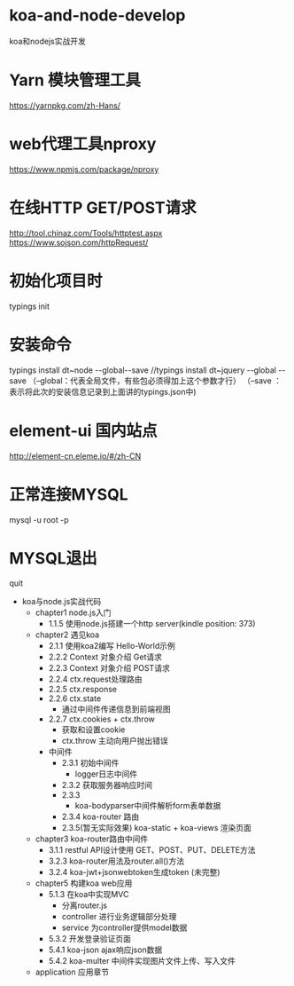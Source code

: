 # koa-and-node-develop
koa和nodejs实战开发

# Yarn 模块管理工具
https://yarnpkg.com/zh-Hans/

# web代理工具nproxy
https://www.npmjs.com/package/nproxy

# 在线HTTP GET/POST请求
http://tool.chinaz.com/Tools/httptest.aspx
https://www.sojson.com/httpRequest/


# 初始化项目时
typings init

# 安装命令
typings install dt~node --global--save
//typings install dt~jquery --global --save
（–global：代表全局文件，有些包必须得加上这个参数才行）
（–save ：表示将此次的安装信息记录到上面讲的typings.json中)

# element-ui 国内站点
http://element-cn.eleme.io/#/zh-CN

# 正常连接MYSQL
mysql -u root -p

# MYSQL退出
quit

* koa与node.js实战代码
    * chapter1 node.js入门
        * 1.1.5 使用node.js搭建一个http server(kindle position: 373)
    * chapter2 遇见koa
        * 2.1.1 使用koa2编写 Hello-World示例
        * 2.2.2 Context 对象介绍 Get请求
        * 2.2.3 Context 对象介绍 POST请求
        * 2.2.4 ctx.request处理路由
        * 2.2.5 ctx.response
        * 2.2.6 ctx.state 
            * 通过中间件传递信息到前端视图
        * 2.2.7 ctx.cookies + ctx.throw
            * 获取和设置cookie
            * ctx.throw 主动向用户抛出错误
        * 中间件
            * 2.3.1 初始中间件
                * logger日志中间件
            * 2.3.2 获取服务器响应时间
            * 2.3.3 
                * koa-bodyparser中间件解析form表单数据
            * 2.3.4
                koa-router 路由
            * 2.3.5(暂无实际效果)
                koa-static + koa-views 渲染页面
    * chapter3 koa-router路由中间件
        * 3.1.1 restful API设计使用 GET、POST、PUT、DELETE方法
        * 3.2.3 koa-router用法及router.all()方法
        * 3.2.4 koa-jwt+jsonwebtoken生成token (未完整)
    * chapter5 构建koa web应用
        * 5.1.3 在koa中实现MVC
            * 分离router.js 
            * controller 进行业务逻辑部分处理
            * service 为controller提供model数据
        * 5.3.2 开发登录验证页面
        * 5.4.1 koa-json ajax响应json数据
        * 5.4.2 koa-multer 中间件实现图片文件上传、写入文件
    * application 应用章节

        
